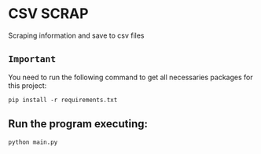 # CSV SCRAP
Scraping information and save to csv files  

## `Important`
You need to run the following command to get all necessaries packages for this project:
```
pip install -r requirements.txt
```
## Run the program executing:
```
python main.py
```
